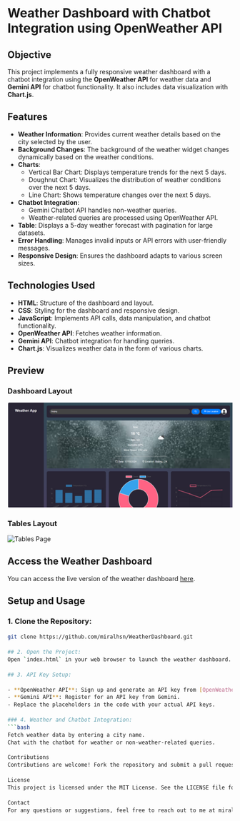 # Weather Dashboard with Chatbot Integration using OpenWeather API

## Objective

This project implements a fully responsive weather dashboard with a chatbot integration using the **OpenWeather API** for weather data and **Gemini API** for chatbot functionality. It also includes data visualization with **Chart.js**.

## Features

- **Weather Information**: Provides current weather details based on the city selected by the user.
- **Background Changes**: The background of the weather widget changes dynamically based on the weather conditions.
- **Charts**: 
  - Vertical Bar Chart: Displays temperature trends for the next 5 days.
  - Doughnut Chart: Visualizes the distribution of weather conditions over the next 5 days.
  - Line Chart: Shows temperature changes over the next 5 days.
- **Chatbot Integration**: 
  - Gemini Chatbot API handles non-weather queries.
  - Weather-related queries are processed using OpenWeather API.
- **Table**: Displays a 5-day weather forecast with pagination for large datasets.
- **Error Handling**: Manages invalid inputs or API errors with user-friendly messages.
- **Responsive Design**: Ensures the dashboard adapts to various screen sizes.

## Technologies Used

- **HTML**: Structure of the dashboard and layout.
- **CSS**: Styling for the dashboard and responsive design.
- **JavaScript**: Implements API calls, data manipulation, and chatbot functionality.
- **OpenWeather API**: Fetches weather information.
- **Gemini API**: Chatbot integration for handling queries.
- **Chart.js**: Visualizes weather data in the form of various charts.

## Preview

### Dashboard Layout
![Weather Dashboard](/images/Dashboard.png) 

### Tables Layout
![Tables Page](/images/Tables%20Page.png) 

## Access the Weather Dashboard

You can access the live version of the weather dashboard [here](https://miralhsn.github.io/WeatherDashboard/). 

## Setup and Usage

### 1. Clone the Repository:
```bash
git clone https://github.com/miralhsn/WeatherDashboard.git

## 2. Open the Project:
Open `index.html` in your web browser to launch the weather dashboard.

## 3. API Key Setup:

- **OpenWeather API**: Sign up and generate an API key from [OpenWeather](https://home.openweathermap.org/users/sign_up).
- **Gemini API**: Register for an API key from Gemini.
- Replace the placeholders in the code with your actual API keys.

### 4. Weather and Chatbot Integration:
```bash
Fetch weather data by entering a city name.
Chat with the chatbot for weather or non-weather-related queries.

Contributions
Contributions are welcome! Fork the repository and submit a pull request with your improvements.

License
This project is licensed under the MIT License. See the LICENSE file for more details.

Contact
For any questions or suggestions, feel free to reach out to me at miralqureshi@gmail.com.